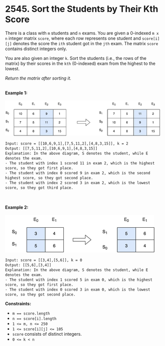 # 2545. Sort the Students by Their Kth Score

There is a class with `m` students and `n` exams. You are given a 0-indexed `m x n` integer matrix `score`, where each row represents one student and `score[i][j]` denotes the score the `ith` student got in the `jth` exam. The matrix `score` contains distinct integers only.

You are also given an integer `k`. Sort the students (i.e., the rows of the matrix) by their scores in the `kth` (0-indexed) exam from the highest to the lowest.

<em>Return the matrix after sorting it.</em><br><br>

<strong>Example 1:</strong><br><br>
<img src="./images/example1.png" alt="example1.png">
```
Input: score = [[10,6,9,1],[7,5,11,2],[4,8,3,15]], k = 2
Output: [[7,5,11,2],[10,6,9,1],[4,8,3,15]]
Explanation: In the above diagram, S denotes the student, while E denotes the exam.
- The student with index 1 scored 11 in exam 2, which is the highest score, so they got first place.
- The student with index 0 scored 9 in exam 2, which is the second highest score, so they got second place.
- The student with index 2 scored 3 in exam 2, which is the lowest score, so they got third place.
```

<br><br><strong>Example 2:</strong><br><br>
<img src="./images/example2.png" alt="example2.png">
```
Input: score = [[3,4],[5,6]], k = 0
Output: [[5,6],[3,4]]
Explanation: In the above diagram, S denotes the student, while E denotes the exam.
- The student with index 1 scored 5 in exam 0, which is the highest score, so they got first place.
- The student with index 0 scored 3 in exam 0, which is the lowest score, so they got second place.
```

<strong>Constraints:</strong>

- `m == score.length`
- `n == score[i].length`
- `1 <= m, n <= 250`
- `1 <= score[i][j] <= 105`
- `score` consists of distinct integers.
- `0 <= k < n`
